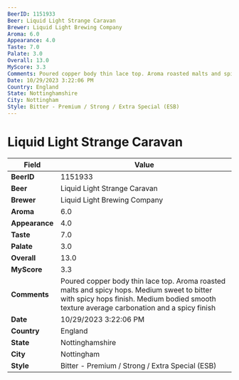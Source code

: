 ```yaml
---
BeerID: 1151933
Beer: Liquid Light Strange Caravan
Brewer: Liquid Light Brewing Company
Aroma: 6.0
Appearance: 4.0
Taste: 7.0
Palate: 3.0
Overall: 13.0
MyScore: 3.3
Comments: Poured copper body thin lace top. Aroma roasted malts and spicy hops. Medium sweet to bitter with spicy hops finish. Medium bodied smooth texture average carbonation and a spicy finish
Date: 10/29/2023 3:22:06 PM
Country: England
State: Nottinghamshire
City: Nottingham
Style: Bitter - Premium / Strong / Extra Special (ESB)
---
```


# Liquid Light Strange Caravan

| Field         | Value |
|---------------|-------|
| **BeerID** | 1151933 |
| **Beer** | Liquid Light Strange Caravan |
| **Brewer** | Liquid Light Brewing Company |
| **Aroma** | 6.0 |
| **Appearance** | 4.0 |
| **Taste** | 7.0 |
| **Palate** | 3.0 |
| **Overall** | 13.0 |
| **MyScore** | 3.3 |
| **Comments** | Poured copper body thin lace top. Aroma roasted malts and spicy hops. Medium sweet to bitter with spicy hops finish. Medium bodied smooth texture average carbonation and a spicy finish  |
| **Date** | 10/29/2023 3:22:06 PM |
| **Country** | England |
| **State** | Nottinghamshire |
| **City** | Nottingham |
| **Style** | Bitter - Premium / Strong / Extra Special (ESB) |
